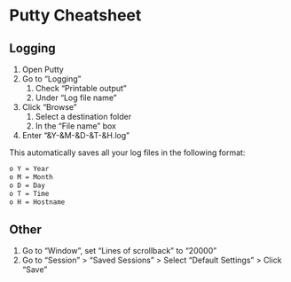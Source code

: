 # Putty Cheatsheet

## Logging

1. Open Putty
2. Go to “Logging”
    1. Check “Printable output”
    2. Under “Log file name”
3. Click “Browse”
    1. Select a destination folder
    2. In the “File name” box
4. Enter “&Y-&M-&D-&T-&H.log”

This automatically saves all your log files in the following format:

```txt
o Y = Year
o M = Month
o D = Day
o T = Time
o H = Hostname
```
 
## Other

1. Go to “Window”, set “Lines of scrollback” to “20000”
2. Go to “Session” > “Saved Sessions” > Select “Default Settings” > Click “Save”

